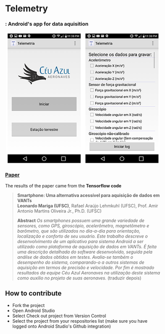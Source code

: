 # Telemetry
### : Android's app for data aquisition

<div align="center">
  <img src="./assets/screen.png">
</div>

### [Paper](https://arxiv.org/abs/1907.10830) 

The results of the paper came from the **Tensorflow code**

> **Smartphone: Uma alternativa acessível para aquisição de dados em VANTs**<br>
> **Leonardo Mariga (UFSC)**, Rafael Araújo Lehmkuhl (UFSC), Prof. Amir Antonio Martins Oliveira Jr., Ph.D. (UFSC)
>
> **Abstract** *Os smartphones possuem uma grande variedade de sensores, como GPS, giroscópio, acelerômetro, magnetômetro e barômetro, que são utilizados no dia-a-dia para orientação, localização e conforto de seu usuário. Este trabalho descreve o desenvolvimento de um aplicativo para sistema Android a ser utilizado como plataforma de aquisição de dados em VANTs. É feita uma descrição detalhada do software desenvolvido, seguida pela análise de dados obtidos em testes. Avalia-se também o desempenho do sistema, comparando-o a outros sistemas de aquisição em termos de precisão e velocidade. Por fim é mostrado resultados da equipe Céu Azul Aeronaves na utilização deste sistema como auxilio no projeto de suas aeronaves.* (traduzir depois)



## How to contribute

- Fork the project
- Open Android Studio
- Select Check out project from Version Control
- Select the project from your respositories list (make sure you have logged onto Android Studio's Github integration)
